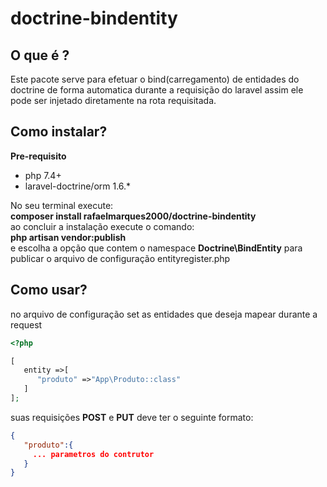 # doctrine-bindentity

## O que é ? 

Este pacote serve para efetuar o bind(carregamento) de entidades do doctrine de forma automatica durante a requisição do laravel assim ele pode ser injetado diretamente
na rota requisitada.

## Como instalar?

**Pre-requisito**
- php 7.4+
- laravel-doctrine/orm 1.6.*<br>

No seu terminal execute: <br>
**composer install rafaelmarques2000/doctrine-bindentity** <br>
ao concluir a instalação execute o comando:<br>
**php artisan vendor:publish**<br>
e escolha a opção que contem o namespace **Doctrine\BindEntity** para publicar o arquivo de configuração entityregister.php

## Como usar?

no arquivo de configuração set as entidades que deseja mapear durante a request
```php
<?php

[
   entity =>[
      "produto" =>"App\Produto::class"
   ]
];

```
suas requisições **POST** e **PUT** deve ter o seguinte formato: <br>

```json
{
   "produto":{
     ... parametros do contrutor
   }
}
```

